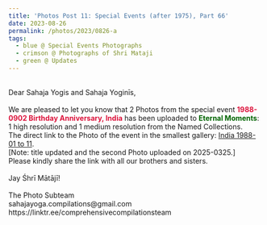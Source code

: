```yaml
---
title: 'Photos Post 11: Special Events (after 1975), Part 66'
date: 2023-08-26
permalink: /photos/2023/0826-a
tags:
  - blue @ Special Events Photographs
  - crimson @ Photographs of Shri Mataji
  - green @ Updates
---
```


<p>
<br>
Dear Sahaja Yogis and Sahaja Yoginīs,<br>
<br>
We are pleased to let you know that 2 Photos from the special event <font color="Crimson"><b>1988-0902 Birthday Anniversary, India</b></font> has been uploaded to <font color="DarkGreen"><b>Eternal Moments</b></font>: 1 high resolution and 1 medium resolution from the Named Collections.<br>
The direct link to the Photo of the event in the smallest gallery: <a href="https://eternalmoments.smugmug.com/Countries/India/1988-01-to-11/"> India 1988-01 to 11</a>.<br>
[Note: title updated and the second Photo uploaded on 2025-0325.]<br>
Please kindly share the link with all our brothers and sisters.<br>
<br>
Jay Śhrī Mātājī!<br>
<br>
The Photo Subteam<br>
sahajayoga.compilations@gmail.com<br>
https://linktr.ee/comprehensivecompilationsteam<br>
</p>